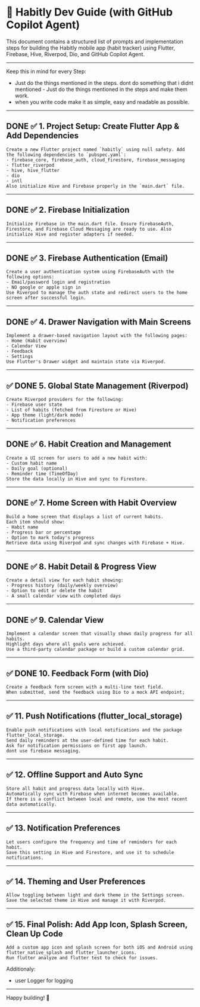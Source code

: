 # 📱 Habitly Dev Guide (with GitHub Copilot Agent)

This document contains a structured list of prompts and implementation steps for building the Habitly mobile app (habit tracker) using Flutter, Firebase, Hive, Riverpod, Dio, and GitHub Copilot Agent.

---

Keep this in mind for every Step:
- Just do the things mentioned in the steps. dont do something that i didnt mentioned - Just do the things mentioned in the steps and make them work.
- when you write code make it as simple, easy and readable as possible.

---

## DONE ✅ 1. Project Setup: Create Flutter App & Add Dependencies

```
Create a new Flutter project named `habitly` using null safety. Add the following dependencies to `pubspec.yaml`:
- firebase_core, firebase_auth, cloud_firestore, firebase_messaging
- flutter_riverpod
- hive, hive_flutter
- dio
- intl
Also initialize Hive and Firebase properly in the `main.dart` file.
```

---

## DONE ✅ 2. Firebase Initialization

```
Initialize Firebase in the main.dart file. Ensure FirebaseAuth, Firestore, and Firebase Cloud Messaging are ready to use. Also initialize Hive and register adapters if needed.
```

---

## DONE ✅ 3. Firebase Authentication (Email)

```
Create a user authentication system using FirebaseAuth with the following options:
- Email/password login and registration
- NO google or apple sign in
Use Riverpod to manage the auth state and redirect users to the home screen after successful login.
```

---

## DONE ✅ 4. Drawer Navigation with Main Screens

```
Implement a drawer-based navigation layout with the following pages:
- Home (Habit overview)
- Calendar View
- Feedback
- Settings
Use Flutter's Drawer widget and maintain state via Riverpod.
```

---

## ✅ DONE 5. Global State Management (Riverpod)

```
Create Riverpod providers for the following:
- Firebase user state
- List of habits (fetched from Firestore or Hive)
- App theme (light/dark mode)
- Notification preferences
```

---

## DONE ✅ 6. Habit Creation and Management

```
Create a UI screen for users to add a new habit with:
- Custom habit name
- Daily goal (optional)
- Reminder time (TimeOfDay)
Store the data locally in Hive and sync to Firestore.
```

---

## DONE ✅ 7. Home Screen with Habit Overview

```
Build a home screen that displays a list of current habits.
Each item should show:
- Habit name
- Progress bar or percentage
- Option to mark today's progress
Retrieve data using Riverpod and sync changes with Firebase + Hive.
```

---

## DONE ✅ 8. Habit Detail & Progress View

```
Create a detail view for each habit showing:
- Progress history (daily/weekly overview)
- Option to edit or delete the habit
- A small calendar view with completed days
```

---

## DONE ✅ 9. Calendar View

```
Implement a calendar screen that visually shows daily progress for all habits.
Highlight days where all goals were achieved.
Use a third-party calendar package or build a custom calendar grid.
```

---

## ✅ DONE 10. Feedback Form (with Dio)

```
Create a feedback form screen with a multi-line text field.
When submitted, send the feedback using Dio to a mock API endpoint;
```

---

## ✅ 11. Push Notifications (flutter_local_storage)

```
Enable push notifications with local notifications and the package flutter_local_storage.
Send daily reminders at the user-defined time for each habit.
Ask for notification permissions on first app launch.
dont use firebase messaging.
```

---

## ✅ 12. Offline Support and Auto Sync

```
Store all habit and progress data locally with Hive.
Automatically sync with Firebase when internet becomes available.
If there is a conflict between local and remote, use the most recent data automatically.
```

---

## ✅ 13. Notification Preferences

```
Let users configure the frequency and time of reminders for each habit.
Save this setting in Hive and Firestore, and use it to schedule notifications.
```

---

## ✅ 14. Theming and User Preferences

```
Allow toggling between light and dark theme in the Settings screen.
Save the selected theme in Hive and manage it with Riverpod.
```

---

## ✅ 15. Final Polish: Add App Icon, Splash Screen, Clean Up Code

```
Add a custom app icon and splash screen for both iOS and Android using flutter_native_splash and flutter_launcher_icons.
Run flutter analyze and flutter test to check for issues.
```

Additionaly:
- user Logger for logging


---

Happy building! 🚀

